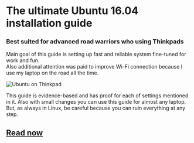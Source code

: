 # The ultimate Ubuntu 16.04 installation guide
### Best suited for advanced road warriors who using Thinkpads
Main goal of this guide is setting up fast and reliable system fine-tuned for work and fun.  
Also additional attention was paid to improve Wi-Fi connection because I use my laptop on the road all the time.  

![Ubuntu on Thinkpad](https://github.com/systematicat/ultimate-ubuntu-tutorial/raw/master/resources/thinkpad.png)

This guide is evidence-based and has proof for each of settings mentioned in it.
Also with small changes you can use this guide for almost any laptop. But, as always in Linux, be careful because you can ruin everything at any step.   

## [Read now](https://github.com/systematicat/ultimate-ubuntu-tutorial/raw/master/ultimate-ubuntu-guide.md) 
